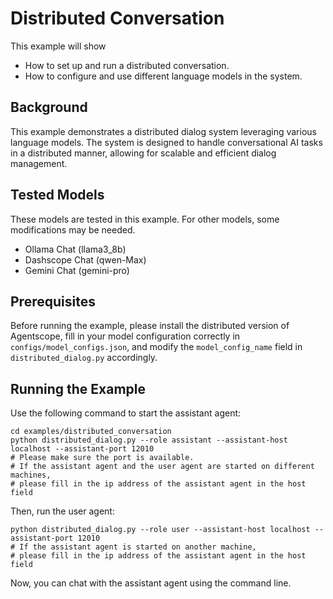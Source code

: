 # Distributed Conversation

This example will show
- How to set up and run a distributed conversation.
- How to configure and use different language models in the system.

## Background

This example demonstrates a distributed dialog system leveraging various language models. The system is designed to handle conversational AI tasks in a distributed manner, allowing for scalable and efficient dialog management.

## Tested Models

These models are tested in this example. For other models, some modifications may be needed.
- Ollama Chat (llama3_8b)
- Dashscope Chat (qwen-Max)
- Gemini Chat (gemini-pro)

## Prerequisites

Before running the example, please install the distributed version of Agentscope, fill in your model configuration correctly in `configs/model_configs.json`, and modify the `model_config_name` field in `distributed_dialog.py` accordingly.

## Running the Example
Use the following command to start the assistant agent:

```
cd examples/distributed_conversation
python distributed_dialog.py --role assistant --assistant-host localhost --assistant-port 12010
# Please make sure the port is available.
# If the assistant agent and the user agent are started on different machines,
# please fill in the ip address of the assistant agent in the host field
```

Then, run the user agent:

```
python distributed_dialog.py --role user --assistant-host localhost --assistant-port 12010
# If the assistant agent is started on another machine,
# please fill in the ip address of the assistant agent in the host field
```

Now, you can chat with the assistant agent using the command line.